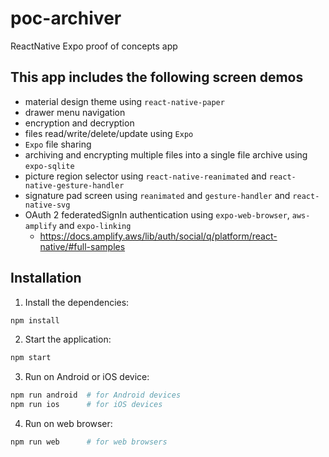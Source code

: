 # poc-archiver

ReactNative Expo proof of concepts app

## This app includes the following screen demos

- material design theme using `react-native-paper`
- drawer menu navigation
- encryption and decryption
- files read/write/delete/update using `Expo`
- `Expo` file sharing
- archiving and encrypting multiple files into a single file archive using `expo-sqlite`
- picture region selector using `react-native-reanimated` and `react-native-gesture-handler`
- signature pad screen using `reanimated` and `gesture-handler` and `react-native-svg`
- OAuth 2 federatedSignIn authentication using `expo-web-browser`, `aws-amplify` and `expo-linking`
  - https://docs.amplify.aws/lib/auth/social/q/platform/react-native/#full-samples


## Installation

1. Install the dependencies: 
```bash
npm install 
``` 
2. Start the application: 
```bash
npm start 
``` 
3. Run on Android or iOS device: 
```bash 
npm run android  # for Android devices 
npm run ios      # for iOS devices  
```  
4. Run on web browser:  
```bash  
npm run web      # for web browsers  
```
